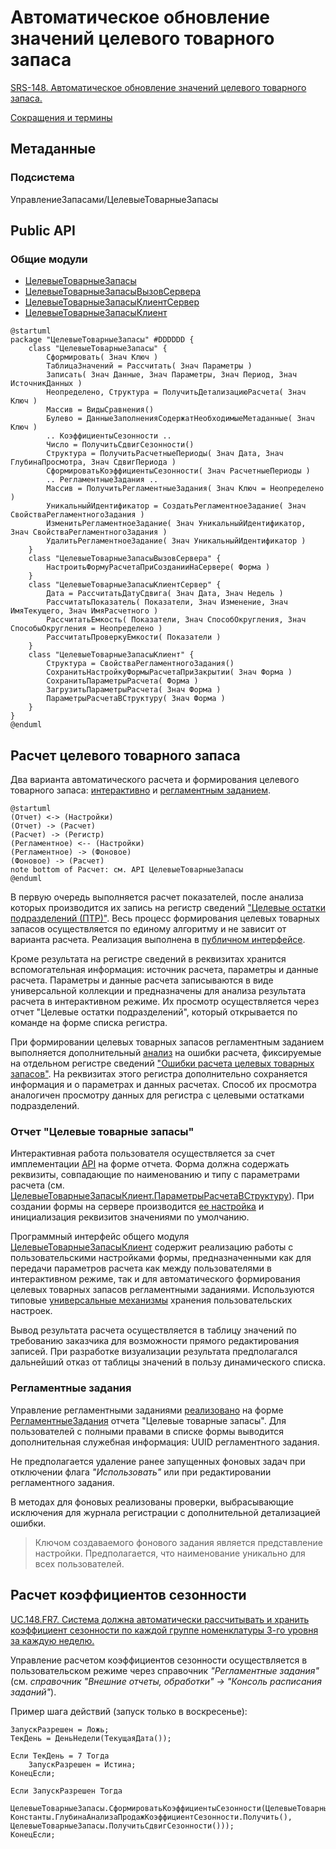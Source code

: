 # Автоматическое обновление значений целевого товарного запаса

[SRS-148. Автоматическое обновление значений целевого товарного запаса.](https://petrovichstd.com/confluence/pages/viewpage.action?pageId=126127068)

[Сокращения и термины](https://petrovichstd.com/confluence/pages/viewpage.action?pageId=126127068#SRS148.%D0%90%D0%B2%D1%82%D0%BE%D0%BC%D0%B0%D1%82%D0%B8%D1%87%D0%B5%D1%81%D0%BA%D0%BE%D0%B5%D0%BE%D0%B1%D0%BD%D0%BE%D0%B2%D0%BB%D0%B5%D0%BD%D0%B8%D0%B5%D0%B7%D0%BD%D0%B0%D1%87%D0%B5%D0%BD%D0%B8%D0%B9%D1%86%D0%B5%D0%BB%D0%B5%D0%B2%D0%BE%D0%B3%D0%BE%D1%82%D0%BE%D0%B2%D0%B0%D1%80%D0%BD%D0%BE%D0%B3%D0%BE%D0%B7%D0%B0%D0%BF%D0%B0%D1%81%D0%B0-%D0%A1%D0%BE%D0%BA%D1%80%D0%B0%D1%89%D0%B5%D0%BD%D0%B8%D1%8F,%D0%B0%D0%B1%D0%B1%D1%80%D0%B5%D0%B2%D0%B8%D0%B0%D1%82%D1%83%D1%80%D1%8B%D0%B8%D1%84%D0%BE%D1%80%D0%BC%D0%B0%D1%82%D0%B8%D1%80%D0%BE%D0%B2%D0%B0%D0%BD%D0%B8%D0%B5)

## Метаданные

### Подсистема

УправлениеЗапасами/ЦелевыеТоварныеЗапасы

## Public API

### Общие модули

[ЦелевыеТоварныеЗапасы]: ../../public/%D0%9E%D0%B1%D1%89%D0%B8%D0%B5%20%D0%BC%D0%BE%D0%B4%D1%83%D0%BB%D0%B8/%D0%A6%D0%B5%D0%BB%D0%B5%D0%B2%D1%8B%D0%B5%D0%A2%D0%BE%D0%B2%D0%B0%D1%80%D0%BD%D1%8B%D0%B5%D0%97%D0%B0%D0%BF%D0%B0%D1%81%D1%8B.md "Общий модуль ЦелевыеТоварныеЗапасы"

[ЦелевыеТоварныеЗапасыКлиент]: ../../public/%D0%9E%D0%B1%D1%89%D0%B8%D0%B5%20%D0%BC%D0%BE%D0%B4%D1%83%D0%BB%D0%B8/%D0%A6%D0%B5%D0%BB%D0%B5%D0%B2%D1%8B%D0%B5%D0%A2%D0%BE%D0%B2%D0%B0%D1%80%D0%BD%D1%8B%D0%B5%D0%97%D0%B0%D0%BF%D0%B0%D1%81%D1%8B%D0%9A%D0%BB%D0%B8%D0%B5%D0%BD%D1%82.md "Общий модуль ЦелевыеТоварныеЗапасыКлиент"

* [ЦелевыеТоварныеЗапасы]
* [ЦелевыеТоварныеЗапасыВызовСервера](../../public/%D0%9E%D0%B1%D1%89%D0%B8%D0%B5%20%D0%BC%D0%BE%D0%B4%D1%83%D0%BB%D0%B8/%D0%A6%D0%B5%D0%BB%D0%B5%D0%B2%D1%8B%D0%B5%D0%A2%D0%BE%D0%B2%D0%B0%D1%80%D0%BD%D1%8B%D0%B5%D0%97%D0%B0%D0%BF%D0%B0%D1%81%D1%8B%D0%92%D1%8B%D0%B7%D0%BE%D0%B2%D0%A1%D0%B5%D1%80%D0%B2%D0%B5%D1%80%D0%B0.md)
* [ЦелевыеТоварныеЗапасыКлиентСервер](../../public/%D0%9E%D0%B1%D1%89%D0%B8%D0%B5%20%D0%BC%D0%BE%D0%B4%D1%83%D0%BB%D0%B8/%D0%A6%D0%B5%D0%BB%D0%B5%D0%B2%D1%8B%D0%B5%D0%A2%D0%BE%D0%B2%D0%B0%D1%80%D0%BD%D1%8B%D0%B5%D0%97%D0%B0%D0%BF%D0%B0%D1%81%D1%8B%D0%9A%D0%BB%D0%B8%D0%B5%D0%BD%D1%82%D0%A1%D0%B5%D1%80%D0%B2%D0%B5%D1%80.md)
* [ЦелевыеТоварныеЗапасыКлиент]

```puml
@startuml
package "ЦелевыеТоварныеЗапасы" #DDDDDD {
    class "ЦелевыеТоварныеЗапасы" {
        Сформировать( Знач Ключ )
        ТаблицаЗначений = Рассчитать( Знач Параметры )
        Записать( Знач Данные, Знач Параметры, Знач Период, Знач ИсточникДанных )
        Неопределено, Структура = ПолучитьДетализациюРасчета( Знач Ключ )
        Массив = ВидыСравнения()
        Булево = ДанныеЗаполненияСодержатНеобходимыеМетаданные( Знач Ключ )
        .. КоэффициентыСезонности ..
        Число = ПолучитьСдвигСезонности()
        Структура = ПолучитьРасчетныеПериоды( Знач Дата, Знач ГлубинаПросмотра, Знач СдвигПериода )
        СформироватьКоэффициентыСезонности( Знач РасчетныеПериоды )
        .. РегламентныеЗадания ..
        Массив = ПолучитьРегламентныеЗадания( Знач Ключ = Неопределено )
        УникальныйИдентификатор = СоздатьРегламентноеЗадание( Знач СвойстваРегламентногоЗадания )
        ИзменитьРегламентноеЗадание( Знач УникальныйИдентификатор, Знач СвойстваРегламентногоЗадания )
        УдалитьРегламентноеЗадание( Знач УникальныйИдентификатор )
    }
    class "ЦелевыеТоварныеЗапасыВызовСервера" {
        НастроитьФормуРасчетаПриСозданииНаСервере( Форма )
    }
    class "ЦелевыеТоварныеЗапасыКлиентСервер" {
        Дата = РассчитатьДатуСдвига( Знач Дата, Знач Недель )
        РассчитатьПоказатель( Показатели, Знач Изменение, Знач ИмяТекущего, Знач ИмяРасчетного )
        РассчитатьЕмкость( Показатели, Знач СпособОкругления, Знач СпособыОкругления = Неопределено )
        РассчитатьПроверкуЕмкости( Показатели )
    }
    class "ЦелевыеТоварныеЗапасыКлиент" {
        Структура = СвойстваРегламентногоЗадания()
        СохранитьНастройкуФормыРасчетаПриЗакрытии( Знач Форма )
        СохранитьПараметрыРасчета( Форма )
        ЗагрузитьПараметрыРасчета( Знач Форма )
        ПараметрыРасчетаВСтруктуру( Знач Форма )
    }
}
@enduml
```

## Расчет целевого товарного запаса

Два варианта автоматического расчета и формирования целевого товарного запаса: [интерактивно](#отчет-целевые-товарные-запасы) и [регламентным заданием](#регламентные-задания).

```puml
@startuml
(Отчет) <-> (Настройки)
(Отчет) -> (Расчет)
(Расчет) -> (Регистр)
(Регламентное) <-- (Настройки)
(Регламентное) -> (Фоновое)
(Фоновое) -> (Расчет)
note bottom of Расчет: см. API ЦелевыеТоварныеЗапасы
@enduml
```

В первую очередь выполняется расчет показателей, после анализа которых производится их запись на регистр сведений ["Целевые остатки подразделений (ПТР)"](https://git.a.kluatr.ru/dev1c/ut_10_3/-/blob/master/src/InformationRegisters/%D0%9F%D0%A2%D0%A0_%D0%A6%D0%B5%D0%BB%D0%B5%D0%B2%D1%8B%D0%B5%D0%9E%D1%81%D1%82%D0%B0%D1%82%D0%BA%D0%B8%D0%9F%D0%BE%D0%B4%D1%80%D0%B0%D0%B7%D0%B4%D0%B5%D0%BB%D0%B5%D0%BD%D0%B8%D0%B9.xml). Весь процесс формирования целевых товарных запасов осуществляется по единому алгоритму и не зависит от варианта расчета. Реализация выполнена в [публичном интерфейсе](#public-api).

Кроме результата на регистре сведений в реквизитах хранится вспомогательная информация: источник расчета, параметры и данные расчета. Параметры и данные расчета записываются в виде универсальной коллекции и предназначены для анализа результата расчета в интерактивном режиме. Их просмотр осуществляется через отчет "Целевые остатки подразделений", который открывается по команде на форме списка регистра.

При формировании целевых товарных запасов регламентным заданием выполняется дополнительный [анализ](https://petrovichstd.com/confluence/pages/viewpage.action?pageId=127798513) на ошибки расчета, фиксируемые на отдельном регистре сведений ["Ошибки расчета целевых товарных запасов"](https://git.a.kluatr.ru/dev1c/ut_10_3/-/blob/master/src/InformationRegisters/%D0%9E%D1%88%D0%B8%D0%B1%D0%BA%D0%B8%D0%A0%D0%B0%D1%81%D1%87%D0%B5%D1%82%D0%B0%D0%A6%D0%B5%D0%BB%D0%B5%D0%B2%D1%8B%D1%85%D0%A2%D0%BE%D0%B2%D0%B0%D1%80%D0%BD%D1%8B%D1%85%D0%97%D0%B0%D0%BF%D0%B0%D1%81%D0%BE%D0%B2.xml). На реквизитах этого регистра дополнительно сохраняется информация и о параметрах и данных расчетах. Способ их просмотра аналогичен просмотру данных для регистра с целевыми остатками подразделений.

### Отчет "Целевые товарные запасы"

Интерактивная работа пользователя осуществляется за счет имплементации [API](#public-api) на форме отчета. Форма должна содержать реквизиты, совпадающие по наименованию и типу с параметрами расчета (см. [ЦелевыеТоварныеЗапасыКлиент.ПараметрыРасчетаВСтруктуру](../../public/%D0%9E%D0%B1%D1%89%D0%B8%D0%B5%20%D0%BC%D0%BE%D0%B4%D1%83%D0%BB%D0%B8/%D0%A6%D0%B5%D0%BB%D0%B5%D0%B2%D1%8B%D0%B5%D0%A2%D0%BE%D0%B2%D0%B0%D1%80%D0%BD%D1%8B%D0%B5%D0%97%D0%B0%D0%BF%D0%B0%D1%81%D1%8B%D0%9A%D0%BB%D0%B8%D0%B5%D0%BD%D1%82.md "ЦелевыеТоварныеЗапасыКлиент.ПараметрыРасчетаВСтруктуру")). При создании формы на сервере производится [ее настройка](../../public/%D0%9E%D0%B1%D1%89%D0%B8%D0%B5%20%D0%BC%D0%BE%D0%B4%D1%83%D0%BB%D0%B8/%D0%A6%D0%B5%D0%BB%D0%B5%D0%B2%D1%8B%D0%B5%D0%A2%D0%BE%D0%B2%D0%B0%D1%80%D0%BD%D1%8B%D0%B5%D0%97%D0%B0%D0%BF%D0%B0%D1%81%D1%8B%D0%9A%D0%BB%D0%B8%D0%B5%D0%BD%D1%82.md "ЦелевыеТоварныеЗапасыВызовСервера.НастроитьФормуРасчетаПриСозданииНаСервере") и инициализация реквизитов значениями по умолчанию.

Программный интерфейс общего модуля [ЦелевыеТоварныеЗапасыКлиент] содержит реализацию работы с пользовательскими настройками формы, предназначенными как для передачи параметров расчета как между пользователями в интерактивном режиме, так и для автоматического формирования целевых товарных запасов регламентными заданиями. Используются типовые [универсальные механизмы](https://git.a.kluatr.ru/dev1c/ut_10_3/-/tree/master/src/CommonModules/%D0%A3%D0%BD%D0%B8%D0%B2%D0%B5%D1%80%D1%81%D0%B0%D0%BB%D1%8C%D0%BD%D1%8B%D0%B5%D0%9C%D0%B5%D1%85%D0%B0%D0%BD%D0%B8%D0%B7%D0%BC%D1%8B/Ext/Module.bsl "Общий модуль УниверсальныеМеханизмы") хранения пользовательских настроек.

Вывод результата расчета осуществляется в таблицу значений по требованию заказчика для возможности прямого редактирования записей. При разработке визуализации результата предполагался дальнейший отказ от таблицы значений в пользу динамического списка.

### Регламентные задания

Управление регламентными заданиями [реализовано][ЦелевыеТоварныеЗапасы] на форме [РегламентныеЗадания](https://git.a.kluatr.ru/dev1c/ut_10_3/-/blob/master/src/Reports/%D0%A6%D0%B5%D0%BB%D0%B5%D0%B2%D1%8B%D0%B5%D0%A2%D0%BE%D0%B2%D0%B0%D1%80%D0%BD%D1%8B%D0%B5%D0%97%D0%B0%D0%BF%D0%B0%D1%81%D1%8B/Forms/%D0%A0%D0%B5%D0%B3%D0%BB%D0%B0%D0%BC%D0%B5%D0%BD%D1%82%D0%BD%D1%8B%D0%B5%D0%97%D0%B0%D0%B4%D0%B0%D0%BD%D0%B8%D1%8F/Ext/Form.xml) отчета "Целевые товарные запасы". Для пользователей с полными правами в списке формы выводится дополнительная служебная информация: UUID регламентного задания.

Не предполагается удаление ранее запущенных фоновых задач при отключении флага *"Использовать"* или при редактировании регламентного задания.

В методах для фоновых реализованы проверки, выбрасывающие исключения для журнала регистрации с дополнительной детализацией ошибки.

> Ключом создаваемого фонового задания является представление настройки. Предполагается, что наименование уникально для всех пользователей.

## Расчет коэффициентов сезонности

[UC.148.FR7. Система должна автоматически рассчитывать и хранить коэффициент сезонности по каждой группе номенклатуры 3-го уровня за каждую неделю.](https://petrovichstd.com/confluence/pages/viewpage.action?pageId=130529333)

Управление расчетом коэффициентов сезонности осуществляется в пользовательском режиме через справочник *"Регламентные задания"* (см. *справочник "Внешние отчеты, обработки" -> "Консоль расписания заданий"*).

Пример шага действий (запуск только в воскресенье):

```bsl
ЗапускРазрешен = Ложь;
ТекДень = ДеньНедели(ТекущаяДата());

Если ТекДень = 7 Тогда
    ЗапускРазрешен = Истина;
КонецЕсли;

Если ЗапускРазрешен Тогда
    ЦелевыеТоварныеЗапасы.СформироватьКоэффициентыСезонности(ЦелевыеТоварныеЗапасы.ПолучитьРасчетныеПериоды(ТекущаяДата(), Константы.ГлубинаАнализаПродажКоэффициентСезонности.Получить(), ЦелевыеТоварныеЗапасы.ПолучитьСдвигСезонности()));
КонецЕсли;
```
